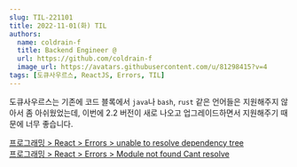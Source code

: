 ```yaml
---
slug: TIL-221101
title: 2022-11-01(화) TIL
authors:
  name: coldrain-f
  title: Backend Engineer @
  url: https://github.com/coldrain-f
  image_url: https://avatars.githubusercontent.com/u/81298415?v=4
tags: [도큐사우르스, ReactJS, Errors, TIL]
---
```


<!-- [](http://coldrain-f.netlify.app) <br/> -->

도큐사우르스는 기존에 코드 블록에서 `java`나 `bash`, `rust` 같은 언어들은 지원해주지 않아서 좀 아쉬웠었는데,
이번에 2.2 버전이 새로 나오고 업그레이드하면서 지원해주기 때문에 너무 좋습니다.

[프로그래밍 > React > Errors > unable to resolve dependency tree](https://coldrain-f.netlify.app/programming/React/Errors/unable%20to%20resolve%20dependency%20tree) <br />
[프로그래밍 > React > Errors > Module not found Cant resolve](https://coldrain-f.netlify.app/programming/React/Errors/Module%20not%20found%20Cant%20resolve)
